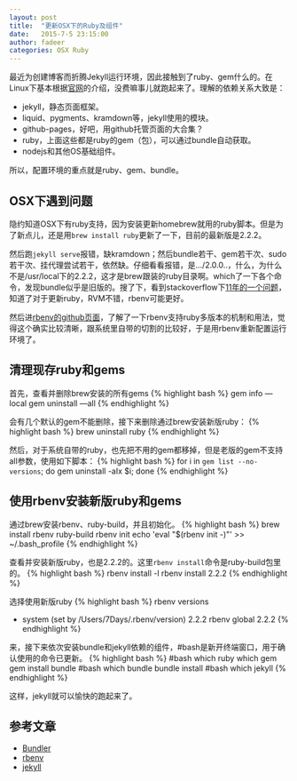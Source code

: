```yaml
---
layout: post
title:  "更新OSX下的Ruby及组件"
date:   2015-7-5 23:15:00
author: fadeer
categories: OSX Ruby
---
```


最近为创建博客而折腾Jekyll运行环境，因此接触到了ruby、gem什么的。在Linux下基本根据[官网][jekyll]的介绍，没费嘛事儿就跑起来了。理解的依赖关系大致是：

* jekyll，静态页面框架。
* liquid、pygments、kramdown等，jekyll使用的模块。
* github-pages，好吧，用github托管页面的大合集？
* ruby，上面这些都是ruby的gem（包），可以通过bundle自动获取。
* nodejs和其他OS基础组件。

所以，配置环境的重点就是ruby、gem、bundle。

OSX下遇到问题
----
隐约知道OSX下有ruby支持，因为安装更新homebrew就用的ruby脚本。但是为了新点儿，还是用`brew install ruby`更新了一下，目前的最新版是2.2.2。

然后跑`jekyll serve`报错，缺kramdown；然后bundle若干、gem若干次、sudo若干次、挂代理尝试若干，依然缺。仔细看看报错，是.../2.0.0..，什么，为什么不是/usr/local下的2.2.2，这才是brew跟装的ruby目录啊。which了一下各个命令，发现bundle似乎是旧版的。搜了下，看到stackoverflow下[11年的一个问题][sof-11]，知道了对于更新ruby，RVM不错，rbenv可能更好。

然后进[rbenv的github页面][rbenv]，了解了一下rbenv支持ruby多版本的机制和用法，觉得这个确实比较清晰，跟系统里自带的切割的比较好，于是用rbenv重新配置运行环境了。

清理现存ruby和gems
----
首先，查看并删除brew安装的所有gems
{% highlight bash %}
gem info —local
gem uninstall —all
{% endhighlight %}

会有几个默认的gem不能删除，接下来删除通过brew安装新版ruby：
{% highlight bash %}
brew uninstall ruby
{% endhighlight %}

然后，对于系统自带的ruby，也先把不用的gem都移掉，但是老版的gem不支持all参数，使用如下脚本：
{% highlight bash %}
for i in `gem list --no-versions`; do gem uninstall -aIx $i; done
{% endhighlight %}

使用rbenv安装新版ruby和gems
----
通过brew安装rbenv、ruby-build，并且初始化。
{% highlight bash %}
brew install rbenv ruby-build
rbenv init
echo 'eval "$(rbenv init -)"' >> ~/.bash_profile
{% endhighlight %}

查看并安装新版ruby，也是2.2.2的。这里`rbenv install`命令是ruby-build包里的。
{% highlight bash %}
rbenv install -l
rbenv install 2.2.2
{% endhighlight %}

选择使用新版ruby
{% highlight bash %}
rbenv versions
* system (set by /Users/7Days/.rbenv/version)
  2.2.2
rbenv global 2.2.2
{% endhighlight %}

来，接下来依次安装bundle和jekyll依赖的组件，#bash是新开终端窗口，用于确认使用的命令已更新。
{% highlight bash %}
#bash
which ruby
which gem
gem install bundle
#bash
which bundle
bundle install
#bash
which jekyll
{% endhighlight %}

这样，jekyll就可以愉快的跑起来了。

参考文章
----
* [Bundler](http://bundler.io/)
* [rbenv](https://github.com/sstephenson/rbenv)
* [jekyll][jekyll]


<!-- 引用链接 -->
[jekyll]: http://jekyllrb.com/
[sof-11]: http://stackoverflow.com/questions/6482738/installing-ruby-gems-not-working-with-home-brew
[bundler]: http://bundler.io/
[rbenv]: https://github.com/sstephenson/rbenv


